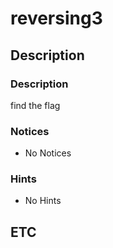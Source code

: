 # reversing3

## Description

### Description

find the flag

### Notices

* No Notices

### Hints

* No Hints

## ETC
